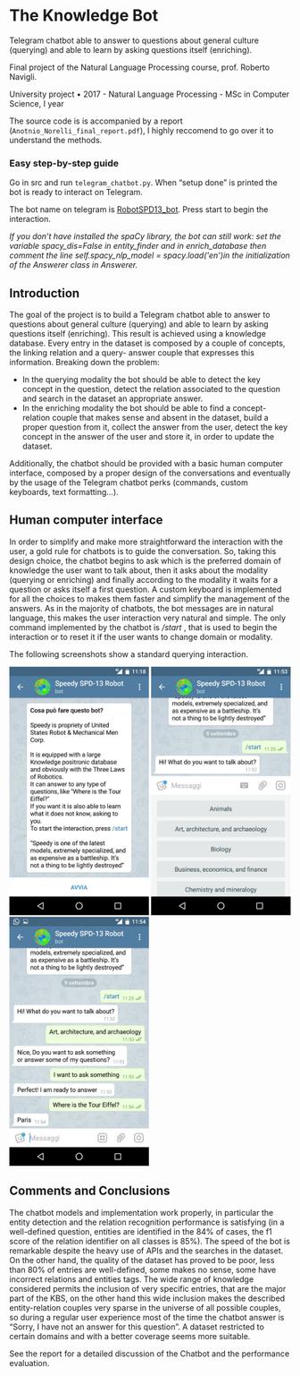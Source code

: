 # The Knowledge Bot
 Telegram chatbot able to answer to questions about general culture (querying) and able to learn by asking questions itself (enriching).
 
 Final project of the Natural Language Processing course, prof. Roberto Navigli.
 
 University project • 2017 - Natural Language Processing - MSc in Computer Science, I year
 
The source code is is accompanied by a report (`Anotnio_Norelli_final_report.pdf`), I highly reccomend to go over it to understand the methods.

### Easy step-by-step guide

Go in src and run `telegram_chatbot.py`. When “setup done” is
printed the bot is ready to interact on Telegram.

The bot name on telegram is [RobotSPD13_bot](https://web.telegram.org/#/im?p=%40RobotSPD13_bot). Press start to begin the interaction.

*If you don’t have installed the spaCy library, the bot can still work: set the variable spacy_dis=False in
entity_finder and in enrich_database then comment the line self.spacy_nlp_model =
spacy.load('en')in the initialization of the Answerer class in Answerer.*


## Introduction
The goal of the project is to build a Telegram chatbot able to answer to questions about general culture
(querying) and able to learn by asking questions itself (enriching). This result is achieved using a knowledge
database. Every entry in the dataset is composed by a couple of concepts, the linking relation and a query-
answer couple that expresses this information. Breaking down the problem:

- In the querying modality the bot should be able to detect the key concept in the question, detect the
    relation associated to the question and search in the dataset an appropriate answer.
- In the enriching modality the bot should be able to find a concept-relation couple that makes
    sense and absent in the dataset, build a proper question from it, collect the answer from the user,
    detect the key concept in the answer of the user and store it, in order to update the dataset.

Additionally, the chatbot should be provided with a basic human computer interface, composed by a
proper design of the conversations and eventually by the usage of the Telegram chatbot perks (commands,
custom keyboards, text formatting...).

## Human computer interface

In order to simplify and make more straightforward the interaction with the user, a gold rule for chatbots
is to guide the conversation. So, taking this design choice, the chatbot begins to ask which is the preferred
domain of knowledge the user want to talk about, then it asks about the modality (querying or enriching)
and finally according to the modality it waits for a question or asks itself a first question. A custom
keyboard is implemented for all the choices to makes them faster and simplify the management of the
answers. As in the majority of chatbots, the bot messages are in natural language, this makes the user
interaction very natural and simple. The only command implemented by the chatbot is _/start_ , that is used
to begin the interaction or to reset it if the user wants to change domain or modality.

The following screenshots show a standard querying interaction.

<img src="https://github.com/noranta4/The-Knowledge-Bot/blob/master/img/photo5881876262568438195.jpg?raw=true" width="250"> <img src="https://github.com/noranta4/The-Knowledge-Bot/blob/master/img/photo5881876262568438204.jpg?raw=true" width="250"> <img src="https://github.com/noranta4/The-Knowledge-Bot/blob/master/img/photo5881876262568438205.jpg?raw=true" width="250">


## Comments and Conclusions
The chatbot models and implementation work properly, in particular the entity detection and the relation
recognition performance is satisfying (in a well-defined question, entities are identified in the 84% of
cases, the f1 score of the relation identifier on all classes is 85%). The speed of the bot is remarkable
despite the heavy use of APIs and the searches in the dataset. On the other hand, the quality of the dataset
has proved to be poor, less than 80% of entries are well-defined, some makes no sense, some have
incorrect relations and entities tags. The wide range of knowledge considered permits the inclusion of
very specific entries, that are the major part of the KBS, on the other hand this wide inclusion makes the
described entity-relation couples very sparse in the universe of all possible couples, so during a regular
user experience most of the time the chatbot answer is “Sorry, I have not an answer for this question”. A
dataset restricted to certain domains and with a better coverage seems more suitable.

See the report for a detailed discussion of the Chatbot and the performance evaluation.
